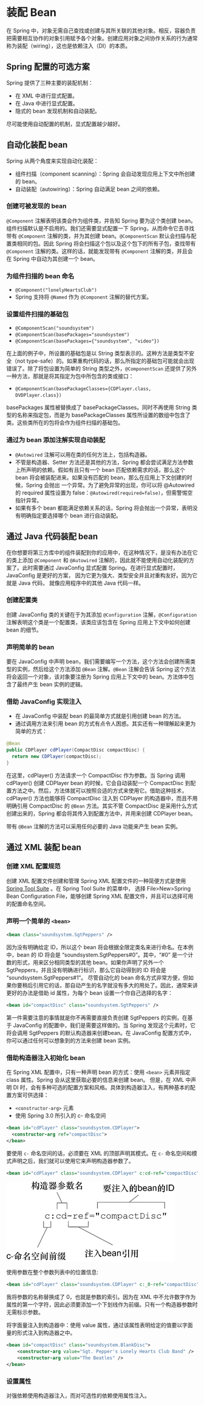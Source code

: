 # 装配 Bean

在 Spring 中，对象无需自己查找或创建与其所关联的其他对象。相反，容器负责把需要相互协作的对象引用赋予各个对象。创建应用对象之间协作关系的行为通常称为装配（wiring），这也是依赖注入（DI）的本质。

## Spring 配置的可选方案

Spring 提供了三种主要的装配机制：

- 在 XML 中进行显式配置。
- 在 Java 中进行显式配置。
- 隐式的 bean 发现机制和自动装配。

尽可能使用自动配置的机制，显式配置越少越好。

## 自动化装配 bean

Spring 从两个角度来实现自动化装配：

- 组件扫描（component scanning）：Spring 会自动发现应用上下文中所创建的 bean。
- 自动装配（autowiring）：Spring 自动满足 bean 之间的依赖。

### 创建可被发现的 bean

`@Component` 注解表明该类会作为组件类，并告知 Spring 要为这个类创建 bean。组件扫描默认是不启用的。我们还需要显式配置一下 Spring，从而命令它去寻找带有 `@Component` 注解的类，并为其创建 bean。`@ComponentScan` 默认会扫描与配置类相同的包。因此 Spring 将会扫描这个包以及这个包下的所有子包，查找带有 `@Component` 注解的类。这样的话，就能发现带有 `@Component` 注解的类，并且会在 Spring 中自动为其创建一个 bean。

### 为组件扫描的 bean 命名

- `@Component("lonelyHeartsClub")`
- Spring 支持将 `@Named` 作为 `@Component` 注解的替代方案。

### 设置组件扫描的基础包

- `@ComponentScan("soundsystem")`
- `@ComponentScan(basePackages="soundsystem")`
- `@ComponentScan(basePackages={"soundsystem", "video"})`

在上面的例子中，所设置的基础包是以 String 类型表示的。这种方法是类型不安全（not type-safe）的。如果重构代码的话，那么所指定的基础包可能就会出现错误了。除了将包设置为简单的 String 类型之外，`@ComponentScan` 还提供了另外一种方法，那就是将其指定为包中所包含的类或接口：

- `@ComponentScan(basePackageClasses={CDPlayer.class, DVDPlayer.class})`

basePackages 属性被替换成了 basePackageClasses。同时不再使用 String 类型的名称来指定包，而是为 basePackageClasses 属性所设置的数组中包含了类。这些类所在的包将会作为组件扫描的基础包。

### 通过为 bean 添加注解实现自动装配

- `@Autowired` 注解可以用在类的任何方法上，包括构造器。
- 不管是构造器、Setter 方法还是其他的方法，Spring 都会尝试满足方法参数上所声明的依赖。假如有且只有一个 bean 匹配依赖需求的话，那么这个 bean 将会被装配进来。如果没有匹配的 bean，那么在应用上下文创建的时候，Spring 会抛出 一个异常。为了避免异常的出现，你可以将 @Autowired 的 required 属性设置为 false：`@Autowired(required=false)`，但需警惕空指针异常。
- 如果有多个 bean 都能满足依赖关系的话，Spring 将会抛出一个异常，表明没有明确指定要选择哪个 bean 进行自动装配。

## 通过 Java 代码装配 bean

在你想要将第三方库中的组件装配到你的应用中，在这种情况下，是没有办法在它的类上添加 `@Component` 和 `@Autowired` 注解的，因此就不能使用自动化装配的方案了。此时需要通过 JavaConfig 显式配置 Spring。在进行显式配置时，JavaConfig 是更好的方案， 因为它更为强大、类型安全并且对重构友好。因为它就是 Java 代码， 就像应用程序中的其他 Java 代码一样。

### 创建配置类

创建 JavaConfig 类的关键在于为其添加 `@Configuration` 注解，`@Configuration` 注解表明这个类是一个配置类，该类应该包含在 Spring 应用上下文中如何创建 bean 的细节。

### 声明简单的 bean

要在 JavaConfig 中声明 bean，我们需要编写一个方法，这个方法会创建所需类型的实例，然后给这个方法添加 `@Bean` 注解。`@Bean` 注解会告诉 Spring 这个方法将会返回一个对象，该对象要注册为 Spring 应用上下文中的 bean。方法体中包含了最终产生 bean 实例的逻辑。

### 借助 JavaConfig 实现注入

- 在 JavaConfig 中装配 bean 的最简单方式就是引用创建 bean 的方法。
- 通过调用方法来引用 bean 的方式有点令人困惑。其实还有一种理解起来更为简单的方式：

```java
@Bean
public CDPlayer cdPlayer(CompactDisc compactDisc) {
  return new CDPlayer(compactDisc);
}
```

在这里，cdPlayer() 方法请求一个 CompactDisc 作为参数。当 Spring 调用 cdPlayer() 创建 CDPlayer bean 的时候，它会自动装配一个 CompactDisc 到配置方法之中。然后，方法体就可以按照合适的方式来使用它。借助这种技术，cdPlayer() 方法也能够将 CompactDisc 注入到 CDPlayer 的构造器中，而且不用明确引用 CompactDisc 的 `@Bean` 方法。其实不管 CompactDisc 是采用什么方式创建出来的，Spring 都会将其传入到配置方法中，并用来创建 CDPlayer bean。

带有 `@Bean` 注解的方法可以采用任何必要的 Java 功能来产生 bean 实例。

## 通过 XML 装配 bean

### 创建 XML 配置规范

创建 XML 配置文件创建和管理 Spring XML 配置文件的一种简便方式是使用 [Spring Tool Suite](https://spring.io/tools/sts) 。在 Spring Tool Suite 的菜单中， 选择 File>New>Spring Bean Configuration File，能够创建 Spring XML 配置文件，并且可以选择可用的配置命名空间。

### 声明一个简单的 `<bean>`

```xml
<bean class="soundsystem.SgtPeppers" />
```

因为没有明确给定 ID，所以这个 bean 将会根据全限定类名来进行命名。在本例中，bean 的 ID 将会是 “soundsystem.SgtPeppers#0”。其中，“#0” 是一个计数的形式，用来区分相同类型的其他 bean。如果你声明了另外一个 SgtPeppers，并且没有明确进行标识，那么它自动得到的 ID 将会是 “soundsystem.SgtPeppers#1”。
尽管自动化的 bean 命名方式非常方便，但如果你要稍后引用它的话，那自动产生的名字就没有多大的用处了。因此，通常来讲更好的办法是借助 id 属性，为每个 bean 设置一个你自己选择的名字：

```xml
<bean id="compactDisc" class="soundsystem.SgtPeppers" />
```

第一件需要注意的事情就是你不再需要直接负责创建 SgtPeppers 的实例，在基于 JavaConfig 的配置中，我们是需要这样做的。当 Spring 发现这个元素时，它将会调用 SgtPeppers 的默认构造器来创建bean。在 JavaConfig 配置方式中，你可以通过任何可以想象到的方法来创建 bean 实例。

### 借助构造器注入初始化 bean

在 Spring XML 配置中，只有一种声明 bean 的方式：使用 `<bean>` 元素并指定 class 属性。Spring 会从这里获取必要的信息来创建 bean。
但是，在 XML 中声明 DI 时，会有多种可选的配置方案和风格。具体到构造器注入，有两种基本的配置方案可供选择：

- `<constructor-arg>` 元素
- 使用 Spring 3.0 所引入的 c- 命名空间

```xml
<bean id="cdPlayer" class="soundsystem.CDPlayer">
  <constructor-arg ref="compactDisc">
</bean>
```

要使用 `c-` 命名空间的话，必须要在 XML 的顶部声明其模式。在 `c-` 命名空间和模式声明之后，我们就可以使用它来声明构造器参数了。

```xml
<bean id="cdPlayer" class="soundsystem.CDPlayer" c:cd-ref="compactDisc" />
```

![c-namespace](/images/c-namespace.jpg)

使用参数在整个参数列表中的位置信息:

```xml
<bean id="cdPlayer" class="soundsystem.CDPlayer" c:_0-ref="compactDisc" />
```

我将参数的名称替换成了 0，也就是参数的索引。因为在 XML 中不允许数字作为属性的第一个字符，因此必须要添加一个下划线作为前缀。只有一个构造器参数时无需标示参数。

将字面量注入到构造器中：使用 value 属性，通过该属性表明给定的值要以字面量的形式注入到构造器之中。

```xml
<bean id="compactDisc" class="soundsystem.BlankDisc">
    <constructor-arg value="Sgt. Pepper's Lonely Hearts Club Band" />
    <constructor-arg value="The Beatles" />
</bean>
```

### 设置属性

对强依赖使用构造器注入，而对可选性的依赖使用属性注入。
